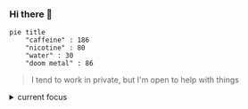 ### Hi there 👋

<!--
**sc0pecreep/sc0pecreep** is a ✨ _special_ ✨ repository because its `README.md` (this file) appears on your GitHub profile.


Here are some ideas to get you started:

- 🔭 I’m currently working on ...
- 🌱 I’m currently learning ...
- 👯 I’m looking to collaborate on ...
- 🤔 I’m looking for help with ...
- 💬 Ask me about ...
- 📫 How to reach me: ...
- 😄 Pronouns: ...
- ⚡ Fun fact: ...
-->

```mermaid
pie title 
    "caffeine" : 186
    "nicotine" : 80
    "water" : 30
    "doom metal" : 86
```

> I tend to work in private, but I'm open to help with things

<details>

<summary>current focus</summary>

### languages

- typescript
- javascript
- golang
- python

### subjects

- tooling
- automation
- reinforcement learning
- servers
- clients
- communication
- ci/cd

</details>

